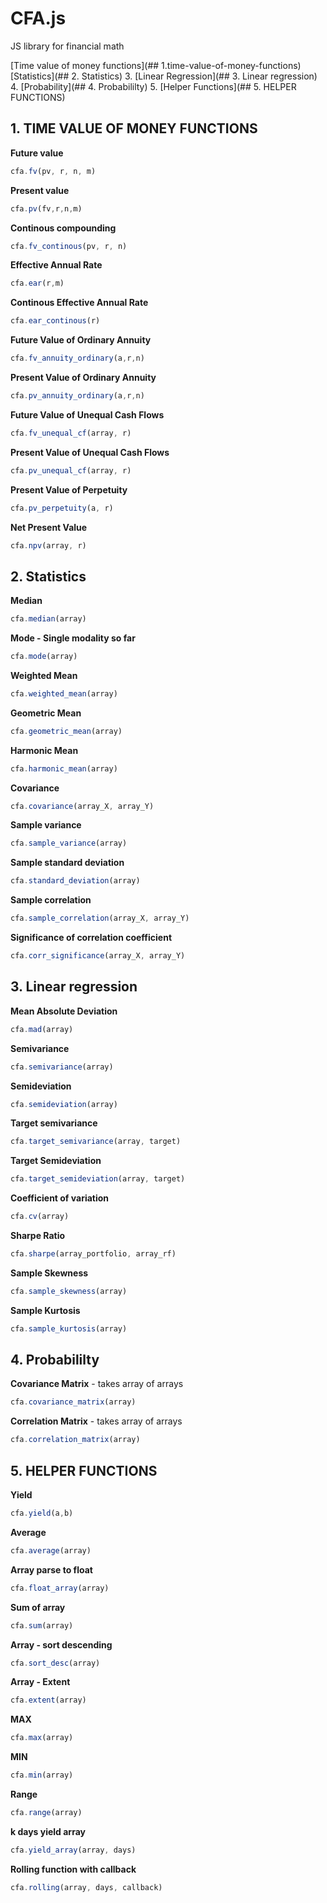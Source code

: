 # CFA.js
JS library for financial math

[Time value of money functions](## 1.time-value-of-money-functions)
[Statistics](## 2. Statistics)
3. [Linear Regression](## 3. Linear regression)
4. [Probability](## 4. Probabililty)
5. [Helper Functions](## 5. HELPER FUNCTIONS)


## 1. TIME VALUE OF MONEY FUNCTIONS

__Future value__

```javascript
cfa.fv(pv, r, n, m) 
```

__Present value__

```javascript
cfa.pv(fv,r,n,m) 
```

__Continous compounding__

```javascript
cfa.fv_continous(pv, r, n) 
```

__Effective Annual Rate__

```javascript
cfa.ear(r,m) 
```

__Continous Effective Annual Rate__

```javascript
cfa.ear_continous(r) 
```

__Future Value of Ordinary Annuity__

```javascript
cfa.fv_annuity_ordinary(a,r,n)
```

__Present Value of Ordinary Annuity__

```javascript
cfa.pv_annuity_ordinary(a,r,n)
```


__Future Value of Unequal Cash Flows__

```javascript
cfa.fv_unequal_cf(array, r) 
```

__Present Value of Unequal Cash Flows__

```javascript
cfa.pv_unequal_cf(array, r)
```

__Present Value of Perpetuity__

```javascript
cfa.pv_perpetuity(a, r)
```


__Net Present Value__

```javascript
cfa.npv(array, r)
```

<!-- Internal Rate of Return - doesn't work -->



<!-- // 1.13 XIRR doesn't work -->

## 2. Statistics

__Median__

```javascript
cfa.median(array)
```

__Mode - Single modality so far__

```javascript
cfa.mode(array)
```

__Weighted Mean__

```javascript
cfa.weighted_mean(array)
```

__Geometric Mean__

```javascript
cfa.geometric_mean(array)
```

__Harmonic Mean__

```javascript
cfa.harmonic_mean(array)
```



__Covariance__

```javascript
cfa.covariance(array_X, array_Y)
```

__Sample variance__

```javascript
cfa.sample_variance(array)
```

__Sample standard deviation__

```javascript
cfa.standard_deviation(array)
```

__Sample correlation__

```javascript
cfa.sample_correlation(array_X, array_Y)
```

__Significance of correlation coefficient__

```javascript
cfa.corr_significance(array_X, array_Y)
```

## 3. Linear regression



__Mean Absolute Deviation__

```javascript
cfa.mad(array) 
```

__Semivariance__

```javascript
cfa.semivariance(array) 
```

__Semideviation__

```javascript
cfa.semideviation(array) 
```

__Target semivariance__

```javascript
cfa.target_semivariance(array, target)
```


__Target Semideviation__

```javascript
cfa.target_semideviation(array, target) 
```

__Coefficient of variation__

```javascript
cfa.cv(array) 
```

__Sharpe Ratio__

```javascript
cfa.sharpe(array_portfolio, array_rf)
```

__Sample Skewness__

```javascript
cfa.sample_skewness(array)
```

__Sample Kurtosis__

```javascript
cfa.sample_kurtosis(array)
```

## 4. Probabililty

__Covariance Matrix__ - takes array of arrays

```javascript
cfa.covariance_matrix(array)
```

__Correlation Matrix__ - takes array of arrays

```javascript
cfa.correlation_matrix(array)
```


## 5. HELPER FUNCTIONS

__Yield__

```javascript
cfa.yield(a,b)
```

__Average__

```javascript
cfa.average(array)
```

__Array parse to float__

```javascript
cfa.float_array(array)
```

__Sum of array__

```javascript
cfa.sum(array)
```


__Array - sort descending__

```javascript
cfa.sort_desc(array)
```

__Array - Extent__

```javascript
cfa.extent(array)
```

__MAX__

```javascript
cfa.max(array)
```


__MIN__

```javascript
cfa.min(array)
```


__Range__

```javascript
cfa.range(array)
```

__k days yield array__

```javascript
cfa.yield_array(array, days)
```

__Rolling function with callback__

```javascript
cfa.rolling(array, days, callback)
```

